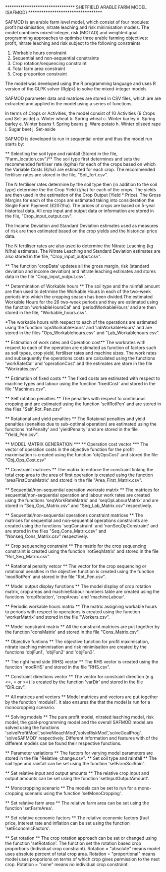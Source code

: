 ******************************** SHEFFIELD ARABLE FARM MODEL (SAFMOD) **********************************

SAFMOD is an arable farm level model, which consist of four modules: profit maximisation, nitrate leaching and 
risk minimisation models. The model combines mixed-integer, risk (MOTAD) and weighted goal programming approaches
to optimise three arable farming objectives: profit, nitrate leaching and risk subject to the following constraints:

1. Workable hours constraint
2. Sequential and non-sequential constraints
3. Crop rotation/sequencing constraint
4. Total farm area constraint
5. Crop proportion constraint

The model was developed using the R programming language and uses R version of the GLPK solver (Rglpk) to solve
the mixed-integer models

SAFMOD parameter data and matrices are stored in CSV files, which are are extracted and applied in the model using a 
series of functions.

In terms of Crops or Activities, the model consist of 10 Activities (9 Crops and Set-aside)
a. Winter wheat
b. Spring wheat
c. Winter barley
d. Spring barley
e. Winter beans 
f. Spring beans
g. Ware potato
h. Winter oilseed rape
i. Sugar beet
j. Set-aside

SAFMOD is developed to run in sequential order and thus the model run starts by:

** Selecting the soil type and rainfall (Stored in the file, "Farm_location.csv")**
The soil type first determines and sets the recommended fertiliser rate (kg/ha) for each of the crops
based on which the Variable Costs (£/ha) are estimated for each crop. The recommended fertiliser rates are 
stored in the file, "Soil_fert.csv".

The N fertiliser rates determine by the soil type then (in addition to the soil type) determine the
the Crop Yield (t/ha) for each of the crops. The yields are then used in the estimation of the Crop Output
(Yield * Price). The Gross Margins for each of the crops are estimated taking into consideration the Single
Farm Payment (£207/ha). The prices of crops are based on 5-year historical data. All crop input and output data or 
information are stored in the file, "Crop_input_output.csv".

The Income Deviation and Standard Deviation estimates used as measures of risk are then estimated based on the 
crop yields and the historical price data.

The N fertiliser rates are also used to determine the Nitrate Leaching (kg N/ha) estimates. The Nitrate Leaching and Standard
Deviation estimates are also stored in the file, "Crop_input_output.csv".

** The function 'cropData' updates all the gross margin, risk (standard deviation and income deviation) and nitrate leaching
estimates and stores data in the file "Crop_input_output.csv".

** Determination of Workable hours **
The soil type and the rainfall amount are then used to detrmine the Workable Hours in each of the two-week periods into which
the cropping season has been divided.The estimated Workable Hours for the 26 two-week periods and they are estimated using the function 'workableHoursCal' and 'periodWorkableHours' and are then stored in the file, "Workable_hours.csv". 

*The workable hours with respect to each of the operations are estimated using the function 'opsWorkableHours' and 
'labWorkableHours' and are stored in the files "Ops_Workablehours.csv" and "Lab_Workablehours.csv".

** Estimation of work rates and Operation cost**
The workrates with respect to each of the operation are estimated as function of factors such as soil types, crop yield,
fertiliser rates and machine sizes. The work rates and subsequently the operations costs are calculated 
using the functions 'workRateCal' and 'operationCost' and the estimates are store in the file "Workrates.csv".

** Estimation of fixed costs **
The fixed costs are estimated with respect to machine types and labour using the function 'fixedCost' and stored in the 
file "Machines.csv".

** Self rotation penalties **
The penalties with respect to continuous cropping and are estimated using the function 'selfRotPen' and are stored in the files "Self_Rot_Pen.csv"

** Rotational and yield penalties **
The Rotaional penalties and yield penalties (penalties due to sub-optimal operation) are estimated using the functions
'rotPenalty' and 'yieldPenalty' and are stored in the file "Yield_Pen.csv".

** MODEL MATRIX GENERATION ***
** Operation cost vector ***
The vector of operation costs in the objective function for the profit maximisation is created using the function 'objOpsCost'
and stored the file "Obj_Ops_Cost.csv"

** Constraint matrices **
The matrix to enforce the constraint linking the total crop area to the area of first operation is created using the
function 'areaFirstConsMatrix' and stored in the file "Area_First_Matrix.csv".

** Sequential/non-sequential operation workrate matrix **
The matrices for sequential/non-sequential operation and labour work rates are created using the functions
'seqWorkRateMatrix' and 'seqOpLabourMatrix' and are stored in "Seq_Ops_Matrix.csv" and "Seq_Lab_Matrix.csv" respectively.

** Sequential/non-sequential operations constraint matrices **
The matrices for sequential and non-sequential operations constraints are created using the functions 'seqConstraint' and 
'nonSeqOpConstraint' and are stored in the files "Seq_Cons_Matrix.csv" and "Nonseq_Cons_Matrix.csv" respectively.

** Crop sequencing constraint **
The matrix for the crop sequencing constraint is created using the function 'rotSeqMatrix' and stored in the file
"Rot_Seq_Matrix.csv".

** Rotational penalty vetcor **
The vector for the crop sequencing or rotational penalties in the objective function is created using the function 
'modRotPen' and stored in the file "Rot_Pen.csv".

** Model output display functions **
The model display of crop rotation matrix, crop areas and machine/labour numbers table are created using the functions
'cropRotation', 'cropAreas' and 'machineLabour'.

** Periodic workable hours matrix **
The matric assigning workable hours to periods with respect to operations is created using the function 'workerMatrix'
and stored in the file "Workers.csv".

** Model constraint matrix **
All the constraint matrices are put together by the function 'consMatrix' and stored in the file "Cons_Matrix.csv".

** Objective funtions **
The objective function for profit maximisation, nitrate leaching minimisation and risk minimisation are created 
by the functions 'objFun1', 'objFun2' and 'objFun3'.

** The right hand side (RHS) vector **
The RHS vector is created using the function 'modRHS' and stored in the file "RHS.csv".

** Constraint directions vector **
The vector for constraint direction (e.g. <=, = or >=) is created by the function 'varDir' and stored in the file "DIR.csv".

** All matrices and vectors **
Model matrices and vectors are put together by the function 'module1'. It also ensures the that the model is run for 
a monocropping scenario.

** Solving models **
The pure profit model, nitrated leaching model, risk model, the goal-programming model and the overall SAFMOD model are 
solved using the functions 'solveProfitMod','solveNleachMod','solveRiskMod','solveGoalProg',
'solveSAFMOD' respectively. Different information and features with of the different models can be found their respective 
functions.

** Parameter variations **
The factors for varying model parameters are stored in the file "Relative_change.csv".
** Set soil type and rainfall **
The soil type and rainfall can be set using the function 'setFarmSoilRain'.

** Set relative input and output amounts **
The relative crop input and output amounts can be set using the function 'setInputOutputAmount'.

** Monocropping scenario **
The models can be set to run for a mono-cropping scenario using the function 'setMonoCropping'.

** Set relative farm area **
The relative farm area can be set using the function 'setFarmArea'.

** Set relative economic factors **
The relative economic factors (fuel price, interest rate and inflation can be set using the function 
'setEconomicFactors'.

** Set rotation **
The crop rotation approach can be set or changed using the function 'setRotation'. The function set the rotation based crop 
proportions (Individual crop constraint). Rotation = "absolute" means model uses absolute percent of total crop area.  Rotation = "proportional" means model uses proporions on terms of which crop gives permission to the next crop. Rotation = "none" means no individual crop constraint.
